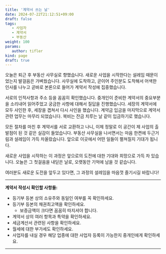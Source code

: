 ```yaml
---
title: '계약서 쓰는 날'
date: 2024-07-22T21:12:51+09:00
draft: false
tags:
   - 사업자
   - 계약서
   - 부동산
weight: 100
params:
   author: tifler
kind: page
draft: true
---
```


 오늘은 퇴근 후 부동산 사무실로 향했습니다. 새로운 사업을 시작한다는 설레임 때문이었는지 발걸음은 가벼웠습니다. 사무실에 도착하고, 곧이어 주인분도 도착해서 어색한 인사를 나누고 곧바로 본론으로 들어가 계약서 작성에 집중했습니다.

 서로의 인적사항과 주소 등을 꼼꼼히 확인했습니다. 중개인이 준비한 계약서의 중요부분을 소리내어 읽어주었고 궁금한 사항에 대해서 질답을 진행했습니다. 세장의 계약서에 모두 사인한 후, 세장을 겹쳐서 다시 사인을 했습니다. 계약금 입금을 마지막으로 계약서 관련 업무는 마무리 되었습니다. 복비는 잔금 치루는 날 같이 입금하기로 했습니다.

 모든 절차를 마친 후 계약서를 서로 교환하고 나니, 이제 정말로 이 공간이 제 사업의 출발점이 된 것 같은 실감이 들었습니다. 부동산 사무실을 나서면서는 마음 한켠에 두근거림과 설레임이 가득 차올랐습니다. 앞으로 이곳에서 어떤 일들이 펼쳐질지 기대가 됩니다.

새로운 사업을 시작하는 이 과정은 앞으로의 도전에 대한 기대와 희망으로 가득 차 있습니다. 오늘은 그 첫걸음을 내딛은 날로, 오랫동안 기억에 남을 것 같습니다.

여러분도 새로운 도전을 앞두고 있다면, 그 과정의 설레임을 마음껏 즐기시길 바랍니다!

---

**계약서 작성시 확인할 사항들:**
 - 등기부 등본 상의 소유주와 동일인 여부를 꼭 확인하세요.
 - 등기부 등본의 채권최고액을 확인하세요.
    - 보증금액이 크다면 꼼꼼히 따지셔야 합니다.
 - 계약서 상의 여러 항목과 특약을 확인하세요.
 - 세금계산서 관련된 사항을 확인하세요.
 - 월세에 대한 부가세도 확인하세요.
 - 사업자를 내실 경우 해당 업종에 대한 사업자 등록이 가능한지 중개인에게 확인하세요.

---

